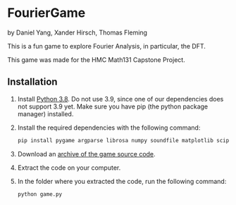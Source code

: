 # FourierGame

by Daniel Yang, Xander Hirsch, Thomas Fleming 

This is a fun game to explore Fourier Analysis, in particular, the DFT.

This game was made for the HMC Math131 Capstone Project.

## Installation

1. Install [Python 3.8][python]. Do not use 3.9, since one of our
   dependencies does not support 3.9 yet. Make sure you have pip
   (the python package manager) installed.

2. Install the required dependencies with the following command:
    ```bash
    pip install pygame argparse librosa numpy soundfile matplotlib scipy
    ```

3. Download an [archive of the game source code][code].

4. Extract the code on your computer.

5. In the folder where you extracted the code, run the following command:
    ```bash
    python game.py
    ```

[python]: https://www.python.org/downloads/release/python-386/
[code]: https://github.com/dhyang33/FourierGame/archive/main.zip
